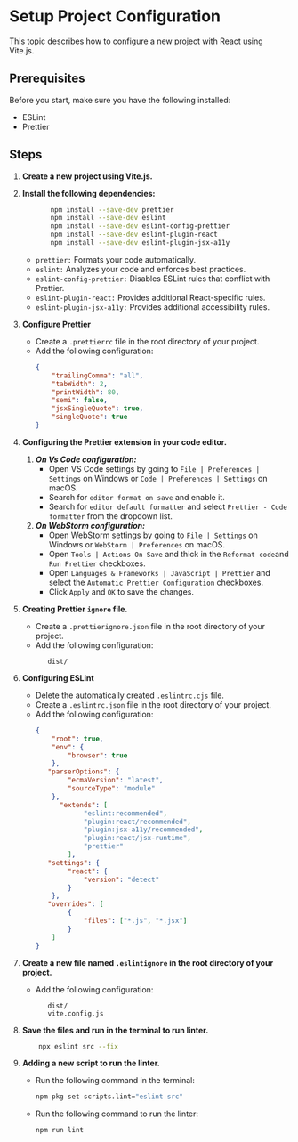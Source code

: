 # Setup Project Configuration

This topic describes how to configure a new project with React using Vite.js.

## Prerequisites

Before you start, make sure you have the following installed:

* ESLint
* Prettier

## Steps

1. **Create a new project using Vite.js.**
2. **Install the following dependencies:**
   ``` Bash
          npm install --save-dev prettier 
          npm install --save-dev eslint
          npm install --save-dev eslint-config-prettier
          npm install --save-dev eslint-plugin-react
          npm install --save-dev eslint-plugin-jsx-a11y
      ```

    * `prettier:` Formats your code automatically.
    * `eslint:` Analyzes your code and enforces best practices.
    * `eslint-config-prettier:` Disables ESLint rules that conflict with Prettier.
    * `eslint-plugin-react:` Provides additional React-specific rules.
    * `eslint-plugin-jsx-a11y:` Provides additional accessibility rules.

3. **Configure Prettier**
    * Create a `.prettierrc` file in the root directory of your project.
    * Add the following configuration:
        ``` JSON
        {
            "trailingComma": "all",
            "tabWidth": 2,
            "printWidth": 80,
            "semi": false,
            "jsxSingleQuote": true,
            "singleQuote": true
        }
        ```
4. **Configuring the Prettier extension in your code editor.**
    1. **_On Vs Code configuration:_**
        * Open VS Code settings by going to `File | Preferences | Settings` on Windows
          or `Code | Preferences | Settings` on macOS.
        * Search for `editor format on save` and enable it.
        * Search for `editor default formatter` and select `Prettier - Code formatter` from the dropdown list.
    2. **_On WebStorm configuration:_**
        * Open WebStorm settings by going to `File | Settings` on Windows or `WebStorm | Preferences` on macOS.
        * Open `Tools | Actions On Save` and thick in the `Reformat code`and `Run Prettier` checkboxes.
        * Open `Languages & Frameworks | JavaScript | Prettier` and select the `Automatic Prettier Configuration`
          checkboxes.
        * Click `Apply` and `OK` to save the changes.
5. **Creating Prettier `ignore` file.**
    * Create a `.prettierignore.json` file in the root directory of your project.
    * Add the following configuration:
        ``` 
           dist/
        ```
6. **Configuring ESLint**
    * Delete the automatically created `.eslintrc.cjs` file.
    * Create a `.eslintrc.json` file in the root directory of your project.
    * Add the following configuration:
        ``` JSON
        {
            "root": true,
            "env": {
                "browser": true
            },
           "parserOptions": {
                "ecmaVersion": "latest",
                "sourceType": "module"
            },
              "extends": [
                    "eslint:recommended",
                    "plugin:react/recommended",
                    "plugin:jsx-a11y/recommended",
                    "plugin:react/jsx-runtime",
                    "prettier"
                ],
           "settings": {
                "react": {
                    "version": "detect"
                }
            },
           "overrides": [
                {
                    "files": ["*.js", "*.jsx"]
                }
            ]
        }
        ```
7. **Create a new file named `.eslintignore` in the root directory of your project.**
    * Add the following configuration:
        ``` 
           dist/
           vite.config.js
        ```

8. **Save the files and run in the terminal to run linter.**
    ``` Bash
        npx eslint src --fix
    ```

9. **Adding a new script to run the linter.**
    * Run the following command in the terminal:
        ``` Bash
        npm pkg set scripts.lint="eslint src"
        ```
    * Run the following command to run the linter:
        ``` Bash
        npm run lint
        ```
